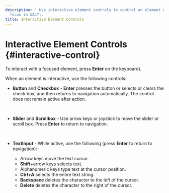 ```yaml
---
description: ' Use interactive element controls to control an element while it has
  focus in &ALY;. '
title: Interactive Element Controls
---
```

# Interactive Element Controls {#interactive-control}

To interact with a focused element, press **Enter** on the keyboard\)\.

When an element is interactive, use the following controls:
+ **Button** and **Checkbox** - **Enter** presses the button or selects or clears the check box, and then returns to navigation automatically\. The control does not remain active after action\.

   
+ **Slider** and **Scrollbox** - Use arrow keys or joystick to move the slider or scroll box\. Press **Enter** to return to navigation\.

   
+ **TextInput** - While active, use the following \(press **Enter** to return to navigation\):
  + Arrow keys move the text cursor\.
  + **Shift**\+arrow keys selects text\.
  + Alphanumeric keys type text at the cursor position\.
  + **Ctrl\+A** selects the entire text string\.
  + **Backspace** deletes the character to the left of the cursor\.
  + **Delete** deletes the character to the right of the cursor\.